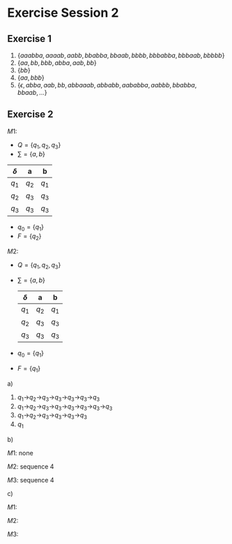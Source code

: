 # Exercise Session 2

## Exercise 1

1. $\{aaabba,aaaab,aabb,bbabba,bbaab,bbbb,bbbabba,bbbaab,bbbbb\}$
2. $\{aa,bb,bbb,abba,aab,bb\}$
3. $\{bb\}$
4. $\{aa,bbb\}$
5. $\{\epsilon,abba,aab,bb,abbaaab,abbabb,aababba,aabbb,bbabba,bbaab,...\}$

## Exercise 2

$M1$:

- $Q=\{q_1,q_2,q_3\}$
- $\sum=\{a,b\}$


| $\delta$ | a     | b     |
| ---------- | ------- | ------- |
| $q_1$    | $q_2$ | $q_1$ |
| $q_2$    | $q_3$ | $q_3$ |
| $q_3$    | $q_3$ | $q_3$ |

- $q_0=\{q_1\}$
- $F=\{q_2\}$

$M2$:

- $Q=\{q_1,q_2,q_3\}$
- $\sum=\{a,b\}$


  | $\delta$ | a     | b     |
  | ---------- | ------- | ------- |
  | $q_1$    | $q_2$ | $q_1$ |
  | $q_2$    | $q_3$ | $q_3$ |
  | $q_3$    | $q_3$ | $q_3$ |
- $q_0=\{q_1\}$
- $F=\{q_1\}$

a)

1. $q_1$->$q_2$->$q_3$->$q_3$->$q_3$->$q_3$->$q_3$
2. $q_1$->$q_2$->$q_3$->$q_3$->$q_3$->$q_3$->$q_3$->$q_3$
3. $q_1$->$q_2$->$q_3$->$q_3$->$q_3$->$q_3$
4. $q_1$

b)

$M1$: none

$M2$: sequence 4

$M3$: sequence 4

c)

$M1$:

$M2$:

$M3$:
